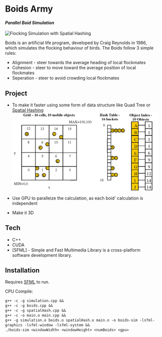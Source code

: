 # Boids Army
#### _Parallel Boid Simulation_

![Flocking Simulation with Spatial Hashing](images/cpuBoids.gif)

Boids is an artificial life program, developed by Craig Reynolds in 1986, which simulates the flocking behaviour of birds. 
The Boids follow 3 simple rules:

- Alignment - steer towards the average heading of local flockmates
- Cohesion - steer to move toward the average position of local flockmates
- Seperation - steer to avoid crowding local flockmates


## Project

- To make it faster using some form of data structure like Quad Tree or [Spatial Hashing](http://www.cs.ucf.edu/~jmesit/publications/scsc%202005.pdf)
![Spatial Hashing](images/spatialHashing.png)

- Use GPU to paralleize the calculation, as each boid' calculation is independent
- Make it 3D



## Tech

- C++ 
- CUDA
- [SFML] - Simple and Fast Multimedia Library is a cross-platform software development library.


## Installation

Requires [SFML](https://www.sfml-dev.org/download/sfml/2.5.1/) to run.

CPU Compile:

```
g++ -c -g simulation.cpp && 
g++ -c -g boids.cpp && 
g++ -c -g spatialHash.cpp && 
g++ -c -o main.o main.cpp && 
g++ -g simulation.o boids.o spatialHash.o main.o -o boids-sim -lsfml-graphics -lsfml-window -lsfml-system && 
./boids-sim <windowWidth> <windowHeight> <numBoids> <gpu>
```
